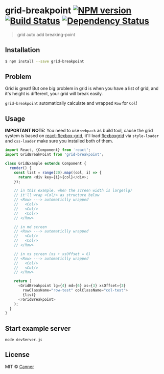 # grid-breakpoint [![NPM version][npm-image]][npm-url] [![Build Status][travis-image]][travis-url] [![Dependency Status][daviddm-image]][daviddm-url]
> grid auto add breaking-point

## Installation

```sh
$ npm install --save grid-breakpoint
```

## Problem

Grid is great! But one big problem in grid is when you have a list of grid, and it's height is different, your grid will break easily.

`grid-breakpoint` automatically calculate and wrapped `Row` for `Col`!

## Usage

**IMPORTANT NOTE:** You need to use `webpack` as build tool, cause the grid system is based on [react-flexbox-grid](https://github.com/roylee0704/react-flexbox-grid), it'll load [flexboxgrid](https://github.com/kristoferjoseph/flexboxgrid) via `style-loader` and `css-loader` make sure you installed both of them.

```js
import React, {Component} from 'react';
import GridBreakPoint from 'grid-breakpoint';

class GridExample extends Component {
  render() {
    const list = range(20).map((col, i) => {
      return <div key={i}>{col}</div>;
    });

    // in this example, when the screen width is large(lg)
    // it'll wrap <Col/> as structure below
    // <Row> ---> automaticlly wrapped
    //   <Col/>
    //   <Col/>
    //   <Col/>
    // </Row>

    // in md screen
    // <Row> ---> automaticlly wrapped
    //   <Col/>
    //   <Col/>
    // </Row>

    // in xs screen (xs + xsOffset = 6)
    // <Row> ---> automaticlly wrapped
    //   <Col/>
    //   <Col/>
    // </Row>

    return (
      <GridBreakpoint lg={4} md={6} xs={3} xsOffset={3}
        rowClassName="row-test" colClassName="col-test">
        {list}
      </GridBreakpoint>
    );
  }
}

```

## Start example server

```
node devServer.js
```

## License

MIT © [Canner](https://github.com/canner)


[npm-image]: https://badge.fury.io/js/grid-breakpoint.svg
[npm-url]: https://npmjs.org/package/grid-breakpoint
[travis-image]: https://travis-ci.org/Canner/grid-breakpoint.svg?branch=master
[travis-url]: https://travis-ci.org/Canner/grid-breakpoint
[daviddm-image]: https://david-dm.org/Canner/grid-breakpoint.svg?theme=shields.io
[daviddm-url]: https://david-dm.org/Canner/grid-breakpoint
